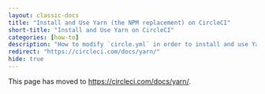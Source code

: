```yaml
---
layout: classic-docs
title: "Install and Use Yarn (the NPM replacement) on CircleCI"
short-title: "Install and Use Yarn on CircleCI"
categories: [how-to]
description: "How to modify `circle.yml` in order to install and use Yarn on CircleCI."
redirect: "https://circleci.com/docs/yarn/"
hide: true
---
```


This page has moved to <https://circleci.com/docs/yarn/>.

